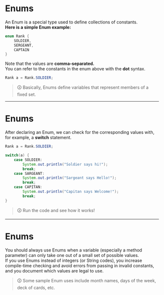 # Enums
An Enum is a special type used to define collections of constants.  
**Here is a simple Enum example:**

```java
enum Rank {  
	SOLDIER,  
	SERGEANT,  
	CAPTAIN  
}
```

Note that the values are **comma-separated.**  
You can refer to the constants in the enum above with the **dot** syntax.

```java
Rank a = Rank.SOLDIER;
```

>🛈 Basically, Enums define variables that represent members of a fixed set.

---

# Enums  
After declaring an Enum, we can check for the corresponding values with, for example, a **switch** statement.

```java
Rank a = Rank.SOLDIER;

switch(a) {
	case SOLDIER:
		System.out.println("Soldier says hi!");
		break;
	case SARGEANT:
		System.out.println("Sargeant says Hello!");
		break;
	case CAPITAN:
		System.out.println("Capitan says Welcome!");
		break;
}
```

>🛈 Run the code and see how it works!

---

# Enums
You should always use Enums when a variable (especially a method parameter) can only take one out of a small set of possible values.  
If you use Enums instead of integers (or String codes), you increase compile-time checking and avoid errors from passing in invalid constants, and you document which values are legal to use.

>🛈 Some sample Enum uses include month names, days of the week, deck of cards, etc.